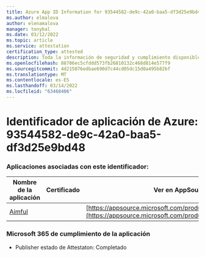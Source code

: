 ```yaml
---
title: Azure App ID Information for 93544582-de9c-42a0-baa5-df3d25e9bd48
ms.author: elmalova
author: elenamalova
manager: tonybal
ms.date: 03/12/2022
ms.topic: article
ms.service: attestation
certification_type: attested
description: Toda la información de seguridad y cumplimiento disponible para 93544582-de9c-42a0-baa5-df3d25e9bd48.
ms.openlocfilehash: 88706ec5cfddd573fb26810132c468d814e577f9
ms.sourcegitcommit: 4d215076edbae690d7c44cd05dc15d0a495b82bf
ms.translationtype: MT
ms.contentlocale: es-ES
ms.lasthandoff: 03/14/2022
ms.locfileid: "63468406"
---
```

# <a name="azure-app-id-93544582-de9c-42a0-baa5-df3d25e9bd48"></a>Identificador de aplicación de Azure: 93544582-de9c-42a0-baa5-df3d25e9bd48


### <a name="apps-associated-with-this-id"></a>Aplicaciones asociadas con este identificador:
| **Nombre de la aplicación** | **Certificado** | **Ver en AppSource** |
|--------------|---------------|-----------------------|
| [Aimful](../forward/WA200003698) |  | [https://appsource.microsoft.com/product/office/WA200003698](https://appsource.microsoft.com/product/office/WA200003698) |

### <a name="microsoft-365-app-compliance-status"></a>Microsoft 365 de cumplimiento de la aplicación
- Publisher estado de Attestaton: Completado
